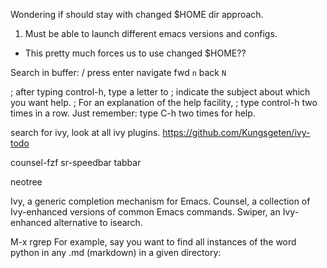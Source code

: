 


Wondering if should stay with changed $HOME dir approach.
1. Must be able to launch different emacs versions and configs.
  - This pretty much forces us to use changed $HOME??











Search in buffer:
/<search-term>  press enter
navigate fwd `n` back `N`



; after typing control-h, type a letter to
; indicate the subject about which you want help.
; For an explanation of the help facility,
; type control-h two times in a row.
Just remember: type C-h two times for help.



search for ivy, look at all ivy plugins.
https://github.com/Kungsgeten/ivy-todo

counsel-fzf
sr-speedbar
tabbar

neotree



Ivy, a generic completion mechanism for Emacs.
Counsel, a collection of Ivy-enhanced versions of common Emacs commands.
Swiper, an Ivy-enhanced alternative to isearch.




M-x rgrep For example, say you want to find all instances of the word python in any .md (markdown) in a given directory:


